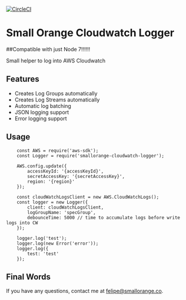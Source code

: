 [![CircleCI](https://circleci.com/gh/feliperohdee/smallorange-cloudwatch-logger.svg?style=svg)](https://circleci.com/gh/feliperohdee/smallorange-cloudwatch-logger)

# Small Orange Cloudwatch Logger

##Compatible with just Node 7!!!!!!

Small helper to log into AWS Cloudwatch

## Features

- Creates Log Groups automatically
- Creates Log Streams automatically
- Automatic log batching
- JSON logging support
- Error logging support

## Usage

		const AWS = require('aws-sdk');
		const Logger = require('smallorange-cloudwatch-logger');

		AWS.config.update({
			accessKeyId: '{accessKeyId}',
			secretAccessKey: '{secretAccessKey}',
			region: '{region}'
		});

		const cloudWatchLogsClient = new AWS.CloudWatchLogs();
		const logger = new Logger({
			client: cloudWatchLogsClient,
			logGroupName: 'specGroup',
			debounceTime: 5000 // time to accumulate logs before write logs into CW
		});

		logger.log('test');
		logger.log(new Error('error'));
		logger.log({
			test: 'test'
		});

## Final Words

If you have any questions, contact me at felipe@smallorange.co.
